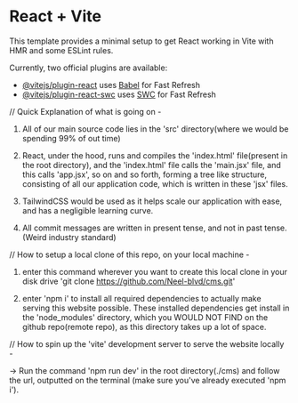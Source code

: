 # React + Vite

This template provides a minimal setup to get React working in Vite with HMR and some ESLint rules.

Currently, two official plugins are available:

- [@vitejs/plugin-react](https://github.com/vitejs/vite-plugin-react/blob/main/packages/plugin-react/README.md) uses [Babel](https://babeljs.io/) for Fast Refresh
- [@vitejs/plugin-react-swc](https://github.com/vitejs/vite-plugin-react-swc) uses [SWC](https://swc.rs/) for Fast Refresh




// Quick Explanation of what is going on -

1) All of our main source code lies in the 'src' directory(where we would be spending 99% of out time)

2) React, under the hood, runs and compiles the 'index.html' file(present in the root directory), and the   'index.html' file calls the 'main.jsx' file, and this calls 'app.jsx', so on and so forth, forming a tree like structure, consisting of all our application code, which is written in these 'jsx' files.

3) TailwindCSS would be used as it helps scale our application with ease, and has a negligible learning curve.

4) All commit messages are written in present tense, and not in past tense. (Weird industry standard)




// How to setup a local clone of this repo, on your local machine -

1) enter this command wherever you want to create this local clone in your disk drive
    'git clone https://github.com/Neel-blvd/cms.git'

2) enter 'npm i' to install all required dependencies to actually make serving this website possible.
These installed dependencies get install in the 'node_modules' directory, which you WOULD NOT FIND on the github repo(remote repo), as this directory takes up a lot of space.




// How to spin up the 'vite' development server to serve the website locally -

-> Run the command 'npm run dev' in the root directory(./cms) and follow the url, outputted on the terminal
    (make sure you've already executed 'npm i').



